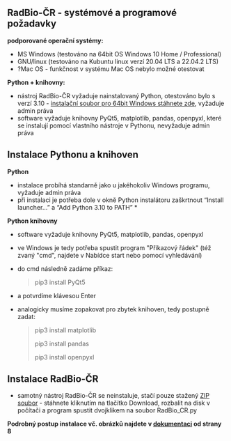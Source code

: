 
## RadBio-ČR - systémové a programové požadavky

**podporované operační systémy:**
- MS Windows (testováno na 64bit OS Windows 10 Home / Professional)
- GNU/linux (testováno na Kubuntu linux verzí 20.04 LTS a 22.04.2 LTS)
- ?Mac OS - funkčnost v systému Mac OS nebylo možné otestovat

**Python + knihovny:**
- nástroj RadBio-ČR vyžaduje nainstalovaný Python, otestováno bylo s verzí 3.10 - [instalační soubor pro 64bit Windows stáhnete zde](https://www.python.org/ftp/python/3.10.1/python-3.10.1-amd64.exe), vyžaduje admin práva
- software vyžaduje knihovny PyQt5, matplotlib, pandas, openpyxl, které se instalují pomocí vlastního nástroje v Pythonu, nevyžaduje admin práva

## Instalace Pythonu a knihoven

**Python**
- instalace probíhá standarně jako u jakéhokoliv Windows programu,  vyžaduje admin práva
- při instalaci je potřeba dole v okně Python instalátoru zaškrtnout “Install launcher...” a “Add Python 3.10 to PATH” *

**Python knihovny**
- software vyžaduje knihovny PyQt5, matplotlib, pandas, openpyxl
- ve Windows je tedy potřeba spustit program "Příkazový řádek" (též zvaný "cmd", najdete v Nabídce start nebo pomocí vyhledávání)
- do cmd následně zadáme příkaz:
       
    > pip3 install PyQt5 

- a potvrdíme klávesou Enter
- analogicky musíme zopakovat pro zbytek knihoven, tedy postupně zadat:

    > pip3 install matplotlib
    > 
    > pip3 install pandas
    > 
    > pip3 install openpyxl

## Instalace RadBio-ČR

- samotný nástroj RadBio-ČR se neinstaluje, stačí pouze stažený [ZIP soubor]([https://github.com/juhele/RadBio/blob/main/RadBio-JE/sw_je_QGIS_plugin_v1_0.zip](https://github.com/juhele/RadBio/blob/main/RadBio-CR/2023_01_17_RadBio_CR_1.0.zip)) - stáhnete kliknutím na tlačítko Download, rozbalit na disk v počítači a program spustit dvojklikem na soubor RadBio_CR.py

**Podrobný postup instalace vč. obrázků najdete v [dokumentaci](https://github.com/juhele/RadBio/blob/main/RadBio%20-%20Dokumentace%20k%20SW%20-%20k%2030.1.23.pdf) od strany 8**
